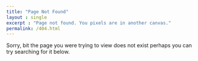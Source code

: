```yaml
---
title: "Page Not Found"
layout : single 
excerpt : "Page not found. You pixels are in another canvas."
permalink: /404.html
---
```


Sorry, bit the page you were trying to view does not exist perhaps you can try searching for it below.


<script type="text/javascript">
  var GOOG_FIXURL_LANG = 'en';
  var GOOG_FIXURL_SITE = '{{ site.url }}'
</script>
<script type="text/javascript"
  src="//linkhelp.clients.google.com/tbproxy/lh/wm/fixurl.js">
</script>